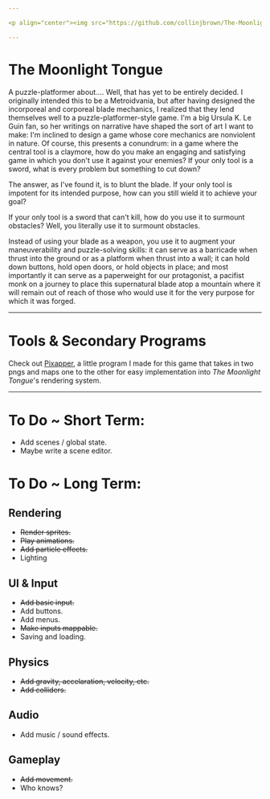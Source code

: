 ```yaml
---

<p align="center"><img src="https://github.com/collinjbrown/The-Moonlight-Tongue/blob/main/assets/sprites/readme/the_moonlight_tongue.svg" alt="The Moonlight Tongue" style="width:200px;"></p>

---
```


# The Moonlight Tongue
 A puzzle-platformer about.... Well, that has yet to be entirely decided. I originally intended this to be a Metroidvania, but after having designed the incorporeal and corporeal blade
 mechanics, I realized that they lend themselves well to a puzzle-platformer-style game. I'm a big Ursula K. Le Guin fan, so her writings on narrative have shaped the sort of art I
 want to make: I'm inclined to design a game whose core mechanics are nonviolent in nature. Of course, this presents a conundrum: in a game where the central tool is a claymore, how do
 you make an engaging and satisfying game in which you don't use it against your enemies? If your only tool is a sword, what is every problem but something to cut down?

 The answer, as I've found it, is to blunt the blade. If your only tool is impotent for its intended purpose, how can you still wield it to achieve your goal?

 If your only tool is a sword that can't kill, how do you use it to surmount obstacles? Well, you literally use it to surmount obstacles.
 
 Instead of using your blade as a weapon, you use it to augment your maneuverability and puzzle-solving skills: it can serve as a barricade when thrust into the ground or as a platform
 when thrust into a wall; it can hold down buttons, hold open doors, or hold objects in place; and most importantly it can serve as a paperweight for our protagonist, a pacifist monk
 on a journey to place this supernatural blade atop a mountain where it will remain out of reach of those who would use it for the very purpose for which it was forged.

 ---

# Tools & Secondary Programs
 Check out [Pixapper](https://github.com/collinjbrown/Pixapper), a little program I made for this game that takes in two pngs and maps one to the other for easy implementation into *The Moonlight Tongue*'s rendering system.
 
 ---

# To Do ~ Short Term:
- Add scenes / global state.
- Maybe write a scene editor.

# To Do ~ Long Term:
## Rendering
- ~~Render sprites.~~
- ~~Play animations.~~
- ~~Add particle effects.~~
- Lighting
## UI & Input
- ~~Add basic input.~~
- Add buttons.
- Add menus.
- ~~Make inputs mappable.~~
- Saving and loading.
## Physics
- ~~Add gravity, accelaration, velocity, etc.~~
- ~~Add colliders.~~
## Audio
- Add music / sound effects.
## Gameplay
- ~~Add movement.~~
- Who knows?
